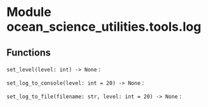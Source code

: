 Module ocean_science_utilities.tools.log
========================================

Functions
---------


`set_level(level: int) ‑> None`
:


`set_log_to_console(level: int = 20) ‑> None`
:


`set_log_to_file(filename: str, level: int = 20) ‑> None`
:
